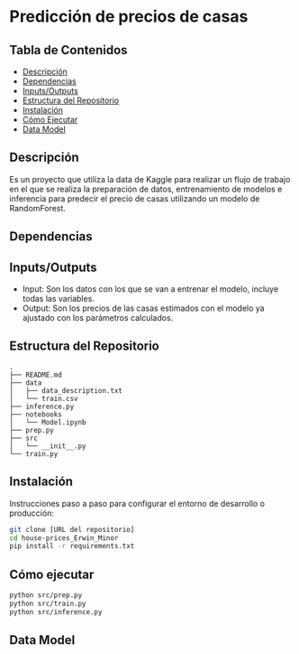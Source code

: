 # Predicción de precios de casas

## Tabla de Contenidos
- [Descripción](#descripción)
- [Dependencias](#dependencias)
- [Inputs/Outputs](#inputsoutputs)
- [Estructura del Repositorio](#estructura-del-repositorio)
- [Instalación](#instalación)
- [Cómo Ejecutar](#cómo-ejecutar)
- [Data Model](#data-model)

## Descripción
Es un proyecto que utiliza la data de Kaggle para realizar un flujo de trabajo en el que se realiza la preparación de datos, entrenamiento de modelos e inferencia para predecir el precio de casas utilizando un modelo de RandomForest.

## Dependencias


## Inputs/Outputs
- Input: Son los datos con los que se van a entrenar el modelo, incluye todas las variables.
- Output: Son los precios de las casas estimados con el modelo ya ajustado con los parámetros calculados.

## Estructura del Repositorio
```
.
├── README.md
├── data
│   ├── data_description.txt
│   └── train.csv
├── inference.py
├── notebooks
│   └── Model.ipynb
├── prep.py
├── src
│   └── __init__.py
└── train.py
```

## Instalación
Instrucciones paso a paso para configurar el entorno de desarrollo o producción:
```bash
git clone [URL del repositorio]
cd house-prices_Erwin_Minor
pip install -r requirements.txt
```

## Cómo ejecutar
```bash
python src/prep.py
python src/train.py
python src/inference.py
```

## Data Model

